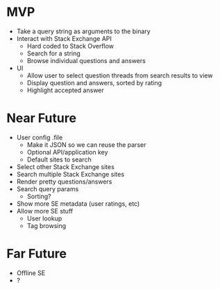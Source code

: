 # MVP
- Take a query string as arguments to the binary
- Interact with Stack Exchange API
   - Hard coded to Stack Overflow
   - Search for a string
   - Browse individual questions and answers
- UI
   - Allow user to select question threads from search results to view
   - Display question and answers, sorted by rating
   - Highlight accepted answer

# Near Future
- User config .file
   - Make it JSON so we can reuse the parser
   - Optional API/application key
   - Default sites to search
- Select other Stack Exchange sites
- Search multiple Stack Exchange sites
- Render pretty questions/answers
- Search query params
   - Sorting?
- Show more SE metadata (user ratings, etc)
- Allow more SE stuff
   - User lookup
   - Tag browsing

# Far Future
- Offline SE
- ?
